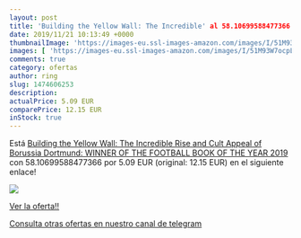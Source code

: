 ```yaml
---
layout: post
title: 'Building the Yellow Wall: The Incredible' al 58.10699588477366 % de descuento
date: 2019/11/21 10:13:49 +0000
thumbnailImage: 'https://images-eu.ssl-images-amazon.com/images/I/51M93W7ocpL._SL200_.jpg'
images: [ 'https://images-eu.ssl-images-amazon.com/images/I/51M93W7ocpL._SL200_.jpg' ]
comments: true
category: ofertas
author: ring
slug: 1474606253
description:
actualPrice: 5.09 EUR
comparePrice: 12.15 EUR
inStock: true
---
```


Está [Building the Yellow Wall: The Incredible Rise and Cult Appeal of Borussia Dortmund: WINNER OF THE FOOTBALL BOOK OF THE YEAR 2019](https://www.amazon.com/dp/1474606253/?tag=redken08-20) con 58.10699588477366 por 5.09 EUR (original: 12.15 EUR) en el siguiente enlace!

[![](https://images-eu.ssl-images-amazon.com/images/I/51M93W7ocpL._SL200_.jpg)](https://www.amazon.com/dp/1474606253/?tag=redken08-20)

[Ver la oferta!!](https://www.amazon.com/dp/1474606253/?tag=redken08-20)

[Consulta otras ofertas en nuestro canal de telegram](https://t.me/s/ofertas25)

